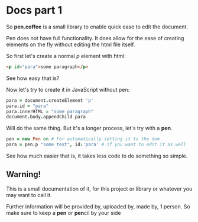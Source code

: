 # Docs part 1

So **pen.coffee** is a small library to enable quick ease to edit the document.

Pen does not have full functionality. It does allow for the ease of creating elements on the fly without
editing the html file itself.

So first let's create a normal _p_ element with html:
```html
<p id="para">some paragraph</p>
```
See how easy that is?

Now let's try to create it in JavaScript without pen:
```coffee
para = document.createElement 'p'
para.id = "para"
para.innerHTML = "some paragraph"
document.body.appendChild para
```

Will do the same thing. But it's a longer process, let's try with a **pen**.

```coffee
pen = new Pen on # For automatically setting it to the dom
para = pen.p "some text", id:'para' # if you want to edit it as well
```

See how much easier that is, it takes less code to do something so simple.

## Warning!
This is a small documentation of it, for this project or library or whatever you may want to call it.

Further information will be provided by, uploaded by, made by, 1 person.
So make sure to keep a **pen** or **pen**cil by your side

